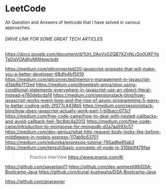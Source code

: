 # LeetCode
All Question and Answers of leetcode that I have solved in various approaches.

######  DRIVE LINK FOR SOME GREAT TECH ARTICLES #####
https://docs.google.com/document/d/1UH_0AxVxG2QB7XZnNLrDo0UKFYgTeDqVOAdhvNf4Hqw/edit


https://medium.com/gitconnected/20-javascript-snippets-that-will-make-you-a-better-developer-68dfe4bf5019
https://medium.com/gitconnected/memory-management-in-javascript-d3bb6b7f12ed
https://medium.com/@neelesh-arora/stop-using-conditional-statements-everywhere-in-javascript-use-an-object-literal-instead-e780debcda18
https://medium.com/sessionstack-blog/how-javascript-works-event-loop-and-the-rise-of-async-programming-5-ways-to-better-coding-with-2f077c4438b5
https://medium.com/sessionstack-blog/how-does-javascript-actually-work-part-1-b0bacc073cf
https://medium.com/free-code-camp/how-to-deal-with-nested-callbacks-and-avoid-callback-hell-1bc8dc4a2012
https://medium.com/free-code-camp/introduction-to-mongoose-for-mongodb-d2a7aa593c57
https://medium.com/dev-genius/what-http-request-body-looks-like-before-middleware-in-nodejs-express-117ab9c63701
https://medium.com/edureka/expressjs-tutorial-795ad6e65ab3
https://medium.com/tensult/basic-concepts-of-node-js-310bb9479fae


>>Practice InterView
https://www.pramp.com/#/

>>
https://github.com/sayantani11
https://github.com/dey-animesh98/DSA-Bootcamp-Java
https://github.com/kunal-kushwaha/DSA-Bootcamp-Java

>>
https://github.com/anarayner